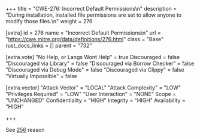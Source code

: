 +++
title = "CWE-276: Incorrect Default Permissions\n"
description = "During installation, installed file permissions are set to allow anyone to modify those files.\n"
weight = 276

[extra]
id = 276
name = "Incorrect Default Permissions\n"
url = "https://cwe.mitre.org/data/definitions/276.html"
class = "Base"
rust_docs_links = []
parent = "732"

[extra.vote]
"No Help, or Langs Wont Help" = true
Discouraged = false
"Discouraged via Library" = false
"Discouraged via Borrow Checker" = false
"Discouraged via Debug Mode" = false
"Discouraged via Clippy" = false
"Virtually Impossible" = false

[extra.vector]
"Attack Vector" = "LOCAL"
"Attack Complexity" = "LOW"
"Privileges Required" = "LOW"
"User Interaction" = "NONE"
Scope = "UNCHANGED"
Confidentiality = "HIGH"
Integrity = "HIGH"
Availability = "HIGH"

+++

See [256](/rust-are-we-secure-yet/cwes/cwe-256) reason